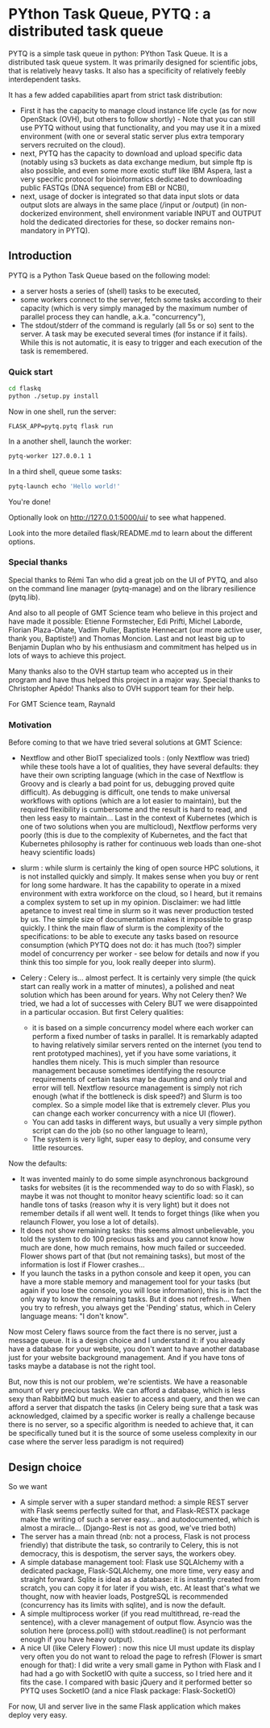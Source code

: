 # PYthon Task Queue, PYTQ : a distributed task queue

PYTQ is a simple task queue in python: PYthon Task Queue. It is a distributed task
queue system. It was primarily designed for scientific jobs, that is relatively
heavy tasks. It also has a specificity of relatively feebly interdependent tasks.

It has a few added capabilities apart from strict task distribution:
- First it has the capacity to manage cloud instance life cycle (as for now 
OpenStack (OVH), but others to follow shortly) - Note that you can still use 
PYTQ without using that functionality, and you may use it in a mixed environment
(with one or several static server plus extra temporary servers recruited on the
cloud). 
- next, PYTQ has the capacity to download and upload specific data (notably 
using s3 buckets as data exchange medium, but simple ftp is also possible,
and even some more exotic stuff like IBM Aspera, last a very specific protocol for 
bioinformatics dedicated to downloading public FASTQs (DNA sequence) from EBI or
 NCBI),
- next, usage of docker is integrated so that data input slots or data output slots 
are always in the same place (/input or /output) (in non-dockerized environment,
shell environment variable INPUT and OUTPUT hold the dedicated directories for
these, so docker remains non-mandatory in PYTQ).


## Introduction

PYTQ is a Python Task Queue based on the following model:
- a server hosts a series of (shell) tasks to be executed,
- some workers connect to the server, fetch some tasks according to their capacity
(which is very simply managed by the maximum number of parallel process they can
handle, a.k.a. "concurrency"),
- The stdout/stderr of the command is regularly (all 5s or so) sent to the
server. A task may be executed several times (for instance if it fails). While
this is not automatic, it is easy to trigger and each execution of the task is
remembered.

### Quick start

```bash
cd flaskq
python ./setup.py install
```
Now in one shell, run the server:
```
FLASK_APP=pytq.pytq flask run
```

In a another shell, launch the worker:
```bash
pytq-worker 127.0.0.1 1
```

In a third shell, queue some tasks:
```bash
pytq-launch echo 'Hello world!'
```
You're done!

Optionally look on http://127.0.0.1:5000/ui/ to see what happened.

Look into the more detailed flask/README.md to learn
about the different options.

### Special thanks

Special thanks to Rémi Tan who did a great job on the UI of PYTQ, and also on the command line
manager (pytq-manage) and on the library resilience (pytq.lib).

And also to all people of GMT Science team who believe in this project and have
made it possible: Etienne Formstecher, Edi Prifti, Michel Laborde, Florian Plaza-Oñate,
Vadim Puller, Baptiste Hennecart (our more active user, thank you, Baptiste!) and 
Thomas Moncion. Last and not least big up to Benjamin Duplan who by his enthusiasm 
and commitment has helped us in lots of ways to achieve this project.

Many thanks also to the OVH startup team who accepted us in their program and
have thus helped this project in a major way. Special thanks to Christopher Apédo!
Thanks also to OVH support team for their help.

For GMT Science team, Raynald


### Motivation

Before coming to that we have tried several solutions at GMT Science:

- Nextflow and other BioIT specialized tools : (only Nextflow was tried) while
these tools have a lot of qualities, they have several defaults: they have their
own scripting language (which in the case of Nextflow is Groovy and is clearly
a bad point for us, debugging proved quite difficult). As debugging is difficult, 
one tends to make universal workflows with options (which are a lot easier to 
maintain), but the required flexibility is cumbersome and the result is hard to
read, and then less easy to maintain... Last in the context of Kubernetes (which
is one of two solutions when you are multicloud), Nextflow performs very poorly 
(this is due to the complexity of Kubernetes, and the fact that Kubernetes 
philosophy is rather for continuous web loads than one-shot heavy scientific 
loads)

- slurm : while slurm is certainly the king of open source HPC solutions, it is 
not installed quickly and simply. It makes sense when you buy or rent for long 
some hardware. It has the capability to operate in a mixed environment with extra
workforce on the cloud, so I heard, but it remains a complex system to set up in
my opinion. Disclaimer: we had little apetance to invest real time in slurm so 
it was never production tested by us. The simple size of documentation makes it 
impossible to grasp quickly. I think the main flaw of slurm is the complexity
of the specifications: to be able to execute any tasks based on resource
consumption (which PYTQ does not do: it has much (too?) simpler model of 
concurrency per worker - see below for details and now if you think this too 
simple for you, look really deeper into slurm).

- Celery : Celery is... almost perfect. It is certainly very simple (the quick
start can really work in a matter of minutes), a polished and neat solution which
has been around for years. Why not Celery then? We tried, we had a lot of successes
with Celery BUT we were disappointed in a particular occasion. But first Celery
qualities:
  - it is based on a simple concurrency model where each worker can perform 
  a fixed number of tasks in parallel. It is remarkably adapted to having 
  relatively similar servers rented on the internet (you tend to rent prototyped machines),
  yet if you have some variations, it handles them nicely. This is much simpler 
  than resource management because sometimes identifying the resource requirements
  of certain tasks may be daunting and only trial and error will tell. Nextflow 
  resource management is simply not rich enough (what if the bottleneck is disk
  speed?) and Slurm is too complex. So a simple model like that is extremely clever.
  Plus you can change each worker concurrency with a nice UI (flower).
  - You can add tasks in different ways, but usually a very simple python script
  can do the job (so no other language to learn),
  - The system is very light, super easy to deploy, and consume very little 
  resources.

Now the defaults:
  - It was invented mainly to do some simple asynchronous background tasks for 
  websites (it is the recommended way to do so with Flask), so maybe it was not 
  thought to monitor heavy scientific load: so it can handle tons of tasks (reason
  why it is very light) but it does not remember details if all went well. It tends
  to forget things (like when you relaunch Flower, you lose a lot of details).
  - It does not show remaining tasks: this seems almost unbelievable, you told the
  system to do 100 precious tasks and you cannot know how much are done, how much 
  remains, how much failed or succeeded. Flower shows part of that (but not 
  remaining tasks), but most of the information is lost if Flower crashes...
  - If you launch the tasks in a python console and keep it open, you can have
  a more stable memory and management tool for your tasks (but again if you lose
  the console, you will lose information), this is in fact the only way to know
  the remaining tasks. But it does not refresh... When you try to refresh, you
  always get the 'Pending' status, which in Celery language means: "I don't know".

Now most Celery flaws source from the fact there is no server, just a message queue. It
is a design choice and I understand it: if you already have a database for your 
website, you don't want to have another database just for your website background
management. And if you have tons of tasks maybe a database is not the right tool.

But, now this is not our problem, we're scientists. We have a reasonable amount
of very precious tasks. We can afford a database, which is less sexy than RabbitMQ
but much easier to access and query, and then we can afford a server that dispatch
the tasks (in Celery being sure that a task was acknowledged, claimed by a specific
worker is really a challenge because there is no server, so a specific algorithm 
is needed to achieve that, it can be specifically tuned but it is the source of
some useless complexity in our case where the server less paradigm is not required)

## Design choice

So we want
- A simple server with a super standard method: a simple REST server with Flask
seems perfectly suited for that, and Flask-RESTX package make the writing of such
a server easy... and autodocumented, which is almost a miracle... (Django-Rest is
not as good, we've tried both)
- The server has a main thread (nb: not a process, Flask is not process friendly)
that distribute the task, so contrarily to Celery, this is not democracy, this is
despotism, the server says, the workers obey.
- A simple database management tool: Flask use SQLAlchemy with a dedicated package,
Flask-SQLAlchemy, one more time, very easy and straight forward. Sqlite is ideal 
as a database: it is instantly created from scratch, you can copy it for later if
you wish, etc. At least that's what we thought, now with heavier loads, PostgreSQL
is recommended (concurrency has its limits with sqlite), and is now the default.
- A simple multiprocess worker (if you read multithread, re-read the sentence), 
with a clever management of output flow. Asyncio was the solution here (process.poll()
with stdout.readline() is not performant enough if you have heavy output).
- A nice UI (like Celery Flower) : now this nice UI must update its display very
often you do not want to reload the page to refresh (Flower is smart enough for 
that): I did write a very small game in Python with Flask and I had had a go with
SocketIO with quite a success, so I tried here and it fits the case. I compared
with basic jQuery and it performed better so PYTQ uses SocketIO (and a nice
Flask package: Flask-SocketIO)

For now, UI and server live in the same Flask application which makes deploy
very easy.
